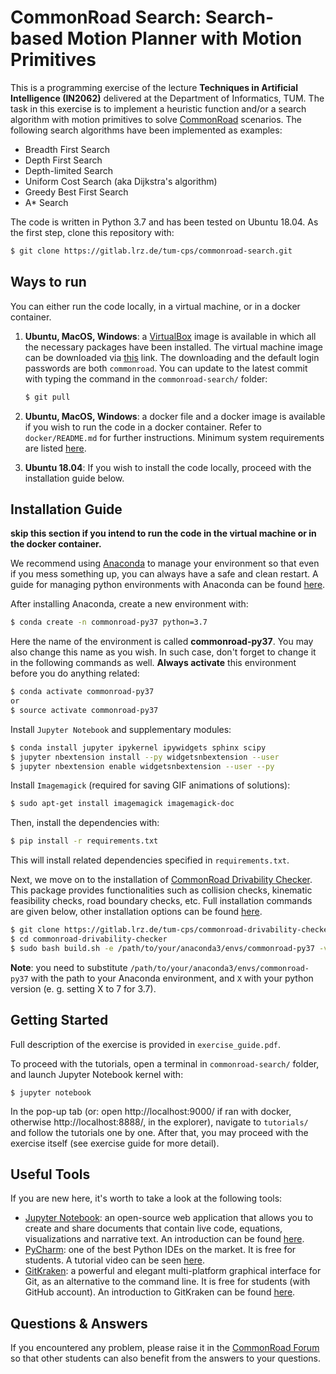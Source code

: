 # CommonRoad Search: Search-based Motion Planner with Motion Primitives

This is a programming exercise of the lecture **Techniques in Artificial Intelligence (IN2062)** delivered at the Department of Informatics, TUM. The task in this exercise is to implement a heuristic function and/or a search algorithm with motion primitives to solve [CommonRoad](https://commonroad.in.tum.de/) scenarios. The following search algorithms have been implemented as examples:
- Breadth First Search
- Depth First Search
- Depth-limited Search
- Uniform Cost Search (aka Dijkstra's algorithm)
- Greedy Best First Search
- A* Search

The code is written in Python 3.7 and has been tested on Ubuntu 18.04. As the first step, clone this repository with:

```sh
$ git clone https://gitlab.lrz.de/tum-cps/commonroad-search.git
```
## Ways to run

You can either run the code locally, in a virtual machine, or in a docker container.

1. **Ubuntu, MacOS, Windows**: a [VirtualBox](https://www.virtualbox.org/) image is available in which all the necessary packages have been installed. The virtual machine image can be downloaded via [this](https://syncandshare.lrz.de/getlink/fi2rGaPZkzrajfuyZxYcJyj1/LUbuntu18.04_VirturalBox_2020AI%5B13.11%5D.zip) link. The downloading and the default login passwords are both `commonroad`. You can update to the latest commit with typing the command in the `commonroad-search/` folder:

   ```sh
   $ git pull
   ```

2. **Ubuntu, MacOS, Windows**: a docker file and a docker image is available if you wish to run the code in a docker container. Refer to `docker/README.md` for further instructions. Minimum system requirements are listed [here](https://docs.docker.com/desktop/).

3. **Ubuntu 18.04**: If you wish to install the code locally, proceed with the installation guide below.

## Installation Guide

**skip this section if you intend to run the code in the virtual machine or in the docker container.**

We recommend using [Anaconda](https://www.anaconda.com/) to manage your environment so that even if you mess something up, you can always have a safe and clean restart. A guide for managing python environments with Anaconda can be found [here](https://conda.io/projects/conda/en/latest/user-guide/tasks/manage-environments.html).

After installing Anaconda, create a new environment with:
``` sh
$ conda create -n commonroad-py37 python=3.7
```

Here the name of the environment is called **commonroad-py37**. You may also change this name as you wish. In such case, don't forget to change it in the following commands as well. **Always activate** this environment before you do anything related:

```sh
$ conda activate commonroad-py37
or
$ source activate commonroad-py37
```
Install `Jupyter Notebook` and supplementary modules:
```sh
$ conda install jupyter ipykernel ipywidgets sphinx scipy
$ jupyter nbextension install --py widgetsnbextension --user
$ jupyter nbextension enable widgetsnbextension --user --py
```
Install `Imagemagick` (required for saving GIF animations of solutions):
```sh
$ sudo apt-get install imagemagick imagemagick-doc
```
Then, install the dependencies with:

```sh
$ pip install -r requirements.txt
```

This will install related dependencies specified in `requirements.txt`. 

Next, we move on to the installation of [CommonRoad Drivability Checker](https://commonroad.in.tum.de/drivability_checker). This package provides functionalities such as collision checks, kinematic feasibility checks, road boundary checks, etc. Full installation commands are given below, other installation options can be found [here](https://commonroad.in.tum.de/docs/commonroad-drivability-checker/sphinx/installation.html).

```sh
$ git clone https://gitlab.lrz.de/tum-cps/commonroad-drivability-checker.git
$ cd commonroad-drivability-checker
$ sudo bash build.sh -e /path/to/your/anaconda3/envs/commonroad-py37 -v 3.X --cgal --serializer -i -j 4
```

**Note**: you need to substitute `/path/to/your/anaconda3/envs/commonroad-py37` with the path to your Anaconda environment, and `X` with your python version (e. g. setting X to 7 for 3.7).


## Getting Started

Full description of the exercise is provided in `exercise_guide.pdf`. 

To proceed with the tutorials, open a terminal in `commonroad-search/` folder, and launch Jupyter Notebook kernel with:

```shell
$ jupyter notebook
```

In the pop-up tab (or: open http://localhost:9000/ if ran with docker, otherwise http://localhost:8888/, in the explorer), navigate to `tutorials/` and follow the tutorials one by one. After that, you may proceed with the exercise itself (see exercise guide for more detail).

## Useful Tools
If you are new here, it's worth to take a look at the following tools:
- [Jupyter Notebook](): an open-source web application that allows you to create and share documents that contain live code, equations, visualizations and narrative text. An introduction can be found [here](https://realpython.com/jupyter-notebook-introduction/).
- [PyCharm](https://www.jetbrains.com/pycharm/): one of the best Python IDEs on the market. It is free for students. A tutorial video can be seen [here](https://www.youtube.com/watch?v=56bPIGf4us0&list=PLX4nwNAsU8OJUuLvmUvxpg-bdPqYVODGU).
- [GitKraken](https://www.gitkraken.com/): a powerful and elegant multi-platform graphical interface for Git, as an alternative to the command line. It is free for students (with GitHub account). An introduction to GitKraken can be found [here](https://www.youtube.com/c/Gitkraken/playlists).
## Questions & Answers 

If you encountered any problem, please raise it in the [CommonRoad Forum](https://commonroad.in.tum.de/forum/) so that other students can also benefit from the answers to your questions.
